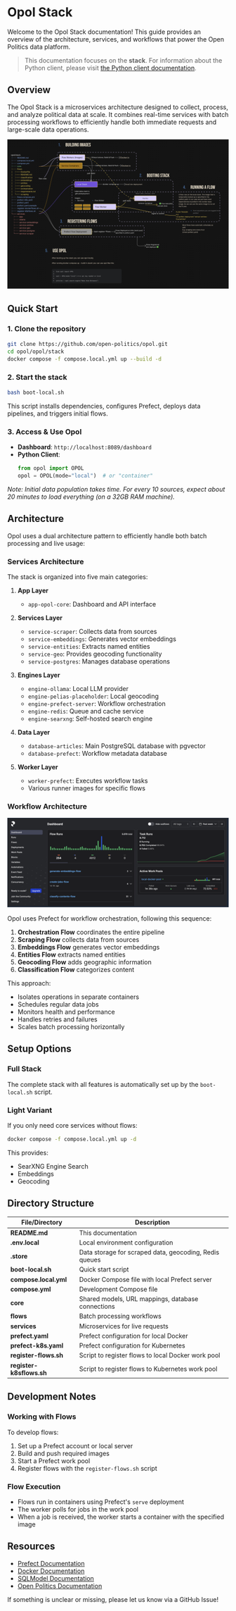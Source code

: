 # Opol Stack

Welcome to the Opol Stack documentation! This guide provides an overview of the architecture, services, and workflows that power the Open Politics data platform.

> This documentation focuses on the **stack**. For information about the Python client, please visit [the Python client documentation](../python-client/README.md).

## Overview

The Opol Stack is a microservices architecture designed to collect, process, and analyze political data at scale. It combines real-time services with batch processing workflows to efficiently handle both immediate requests and large-scale data operations.

![Stack with Flows Architecture](../../.github/media/stackwithflowarchitecture.png)

## Quick Start

### 1. Clone the repository
```bash
git clone https://github.com/open-politics/opol.git
cd opol/opol/stack
docker compose -f compose.local.yml up --build -d
```

### 2. Start the stack
```bash
bash boot-local.sh
```
This script installs dependencies, configures Prefect, deploys data pipelines, and triggers initial flows.

### 3. Access & Use Opol
- **Dashboard**: `http://localhost:8089/dashboard`
- **Python Client**:
  ```python
  from opol import OPOL
  opol = OPOL(mode="local")  # or "container"
  ```

*Note: Initial data population takes time. For every 10 sources, expect about 20 minutes to load everything (on a 32GB RAM machine).*

## Architecture

Opol uses a dual architecture pattern to efficiently handle both batch processing and live usage:

### Services Architecture

The stack is organized into five main categories:

1. **App Layer**
   - `app-opol-core`: Dashboard and API interface

2. **Services Layer**
   - `service-scraper`: Collects data from sources
   - `service-embeddings`: Generates vector embeddings
   - `service-entities`: Extracts named entities
   - `service-geo`: Provides geocoding functionality
   - `service-postgres`: Manages database operations

3. **Engines Layer**
   - `engine-ollama`: Local LLM provider
   - `engine-pelias-placeholder`: Local geocoding
   - `engine-prefect-server`: Workflow orchestration
   - `engine-redis`: Queue and cache service
   - `engine-searxng`: Self-hosted search engine

4. **Data Layer**
   - `database-articles`: Main PostgreSQL database with pgvector
   - `database-prefect`: Workflow metadata database

5. **Worker Layer**
   - `worker-prefect`: Executes workflow tasks
   - Various runner images for specific flows

### Workflow Architecture

![Prefect Dashboard](../../.github/media/prefect_dashboard.png)

Opol uses Prefect for workflow orchestration, following this sequence:

1. **Orchestration Flow** coordinates the entire pipeline
2. **Scraping Flow** collects data from sources
3. **Embeddings Flow** generates vector embeddings
4. **Entities Flow** extracts named entities
5. **Geocoding Flow** adds geographic information
6. **Classification Flow** categorizes content

This approach:
- Isolates operations in separate containers
- Schedules regular data jobs
- Monitors health and performance
- Handles retries and failures
- Scales batch processing horizontally

## Setup Options

### Full Stack
The complete stack with all features is automatically set up by the `boot-local.sh` script.

### Light Variant
If you only need core services without flows:
```bash
docker compose -f compose.local.yml up -d
```

This provides:
- SearXNG Engine Search
- Embeddings
- Geocoding

## Directory Structure

| File/Directory          | Description                                                |
|-------------------------|------------------------------------------------------------|
| **README.md**           | This documentation                                         |
| **.env.local**          | Local environment configuration                            |
| **.store**              | Data storage for scraped data, geocoding, Redis queues     |
| **boot-local.sh**       | Quick start script                                         |
| **compose.local.yml**   | Docker Compose file with local Prefect server              |
| **compose.yml**         | Development Compose file                                   |
| **core**                | Shared models, URL mappings, database connections          |
| **flows**               | Batch processing workflows                                 |
| **services**            | Microservices for live requests                            |
| **prefect.yaml**        | Prefect configuration for local Docker                     |
| **prefect-k8s.yaml**    | Prefect configuration for Kubernetes                       |
| **register-flows.sh**   | Script to register flows to local Docker work pool         |
| **register-k8sflows.sh**| Script to register flows to Kubernetes work pool           |

## Development Notes

### Working with Flows

To develop flows:
1. Set up a Prefect account or local server
2. Build and push required images
3. Start a Prefect work pool
4. Register flows with the `register-flows.sh` script

### Flow Execution

- Flows run in containers using Prefect's `serve` deployment
- The worker polls for jobs in the work pool
- When a job is received, the worker starts a container with the specified image

## Resources
- [Prefect Documentation](https://docs.prefect.io/)
- [Docker Documentation](https://docs.docker.com/)
- [SQLModel Documentation](https://sqlmodel.tiangolo.com/)
- [Open Politics Documentation](https://docs.open-politics.org/)

If something is unclear or missing, please let us know via a GitHub Issue!

